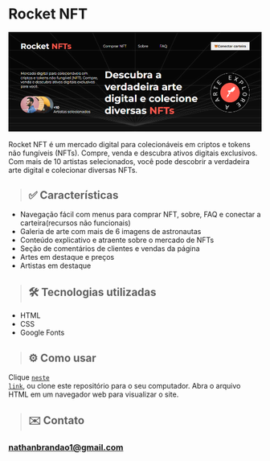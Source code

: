 # Rocket NFT

<img src="./assets/banner-readme.PNG" alt="banner" >

Rocket NFT é um mercado digital para colecionáveis em criptos e tokens não fungíveis (NFTs). Compre, venda e descubra ativos digitais exclusivos. Com mais de 10 artistas selecionados, você pode descobrir a verdadeira arte digital e colecionar diversas NFTs.

> ## ✅ Características
- Navegação fácil com menus para comprar NFT, sobre, FAQ e conectar a carteira(recursos não funcionais)
- Galeria de arte com mais de 6 imagens de astronautas
- Conteúdo explicativo e atraente sobre o mercado de NFTs
- Seção de comentários de clientes e vendas da página
- Artes em destaque e preços
- Artistas em destaque

> ## 🛠 Tecnologias utilizadas
- HTML
- CSS
- Google Fonts

> ## ⚙️ Como usar
Clique <code>[neste link](https://nathanmarques2001.github.io/Rocket-NFT/)</code>, ou clone este repositório para o seu computador. Abra o arquivo HTML em um navegador web para visualizar o site. 

>## ✉️ Contato

### nathanbrandao1@gmail.com

